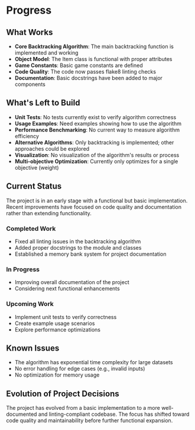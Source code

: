 # Progress

## What Works
- **Core Backtracking Algorithm**: The main backtracking function is implemented and working
- **Object Model**: The Item class is functional with proper attributes
- **Game Constants**: Basic game constants are defined
- **Code Quality**: The code now passes flake8 linting checks
- **Documentation**: Basic docstrings have been added to major components

## What's Left to Build
- **Unit Tests**: No tests currently exist to verify algorithm correctness
- **Usage Examples**: Need examples showing how to use the algorithm
- **Performance Benchmarking**: No current way to measure algorithm efficiency
- **Alternative Algorithms**: Only backtracking is implemented; other approaches could be explored
- **Visualization**: No visualization of the algorithm's results or process
- **Multi-objective Optimization**: Currently only optimizes for a single objective (weight)

## Current Status
The project is in an early stage with a functional but basic implementation. Recent improvements have focused on code quality and documentation rather than extending functionality.

### Completed Work
- Fixed all linting issues in the backtracking algorithm
- Added proper docstrings to the module and classes
- Established a memory bank system for project documentation

### In Progress
- Improving overall documentation of the project
- Considering next functional enhancements

### Upcoming Work
- Implement unit tests to verify correctness
- Create example usage scenarios
- Explore performance optimizations

## Known Issues
- The algorithm has exponential time complexity for large datasets
- No error handling for edge cases (e.g., invalid inputs)
- No optimization for memory usage

## Evolution of Project Decisions
The project has evolved from a basic implementation to a more well-documented and linting-compliant codebase. The focus has shifted toward code quality and maintainability before further functional expansion. 